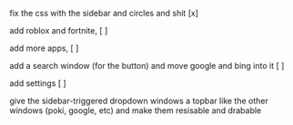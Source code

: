 fix the css with the sidebar and circles and shit [x]

add roblox and fortnite, [ ]

add more apps, [ ]

add a search window (for the button) and move google and bing into it  [ ]

add settings [ ]

give the sidebar-triggered dropdown windows a topbar like the other windows (poki, google, etc) and make them resisable and drabable

